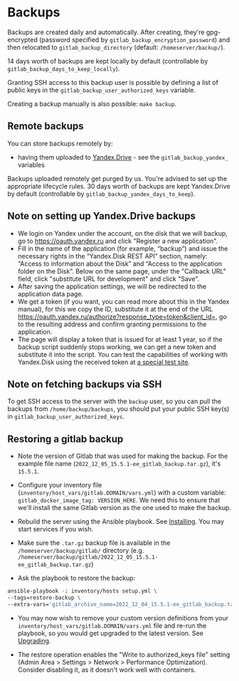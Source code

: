 # Backups

Backups are created daily and automatically. After creating, they're gpg-encrypted (password specified by `gitlab_backup_encryption_password`) and then relocated to `gitlab_backup_directory` (default: `/homeserver/backup/`).

14 days worth of backups are kept locally by default (controllable by `gitlab_backup_days_to_keep_locally`).

Granting SSH access to this backup user is possible by defining a list of public keys in the `gitlab_backup_user_authorized_keys` variable.

Creating a backup manually is also possible: `make backup`.


## Remote backups

You can store backups remotely by:

- having them uploaded to [Yandex.Drive](https://disk.yandex.ru/) - see the `gitlab_backup_yandex_` variables

Backups uploaded remotely get purged by us.
You're advised to set up the appropriate lifecycle rules.
30 days worth of backups are kept Yandex.Drive by default (controllable by `gitlab_backup_yandex_days_to_keep`).


## Note on setting up Yandex.Drive backups

- We login on Yandex under the account, on the disk that we will backup, go to https://oauth.yandex.ru and click "Register a new application".
- Fill in the name of the application (for example, “backup”) and issue the necessary rights in the “Yandex.Disk REST API” section, namely: “Access to information about the Disk” and “Access to the application folder on the Disk”.
Below on the same page, under the "Callback URL" field, click "substitute URL for development" and click "Save".
- After saving the application settings, we will be redirected to the application data page.
- We get a token (if you want, you can read more about this in the Yandex manual), for this we copy the ID, substitute it at the end of the URL https://oauth.yandex.ru/authorize?response_type=token&client_id=, go to the resulting address and confirm granting permissions to the application.
- The page will display a token that is issued for at least 1 year, so if the backup script suddenly stops working, we can get a new token and substitute it into the script. You can test the capabilities of working with Yandex.Disk using the received token at [a special test site](https://tech.yandex.ru/disk/poligon/).

## Note on fetching backups via SSH

To get SSH access to the server with the `backup` user, so you can pull the backups from `/home/backup/backups`, you should put your public SSH key(s) in `gitlab_backup_user_authorized_keys`.


## Restoring a gitlab backup

- Note the version of Gitlab that was used for making the backup. For the example file name (`2022_12_05_15.5.1-ee_gitlab_backup.tar.gz`), it's `15.5.1`.

- Configure your inventory file (`inventory/host_vars/gitlab.DOMAIN/vars.yml`) with a custom variable: `gitlab_docker_image_tag: VERSION_HERE`. We need this to ensure that we'll install the same Gitlab version as the one used to make the backup.

- Rebuild the server using the Ansible playbook. See [Installing](installing.md). You may start services if you wish.

- Make sure the `.tar.gz` backup file is available in the `/homeserver/backup/gitlab/` directory (e.g. `/homeserver/backup/gitlab/2022_12_05_15.5.1-ee_gitlab_backup.tar.gz`)

- Ask the playbook to restore the backup:

```bash
ansible-playbook -i inventory/hosts setup.yml \
--tags=restore-backup \
--extra-vars='gitlab_archive_name=2022_12_04_15.5.1-ee_gitlab_backup.tar.gz'
```

- You may now wish to remove your custom version definitions from your `inventory/host_vars/gitlab.DOMAIN/vars.yml` file and re-run the playbook, so you would get upgraded to the latest version. See [Upgrading](upgrading.md).

- The restore operation enables the "Write to authorized_keys file" setting (Admin Area > Settings > Network > Performance Optimization). Consider disabling it, as it doesn't work well with containers.
